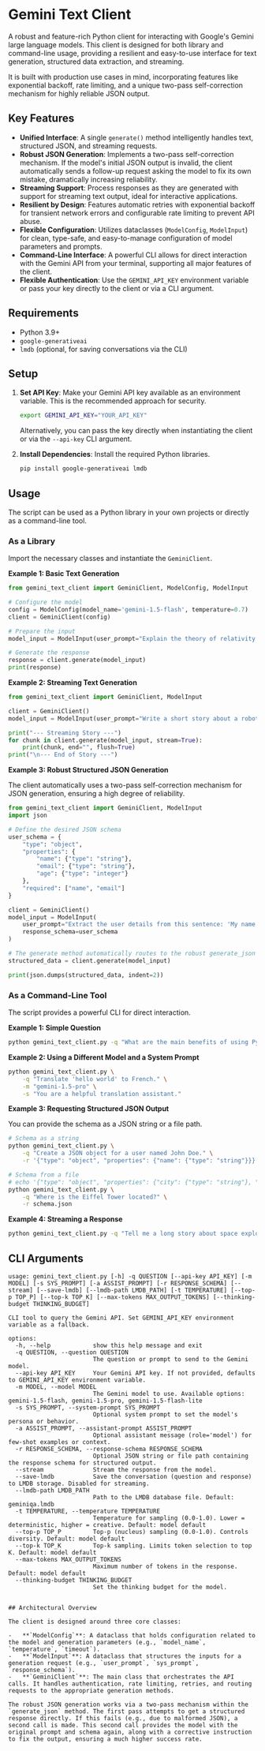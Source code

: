 # Gemini Text Client

A robust and feature-rich Python client for interacting with Google's Gemini large language models. This client is designed for both library and command-line usage, providing a resilient and easy-to-use interface for text generation, structured data extraction, and streaming.

It is built with production use cases in mind, incorporating features like exponential backoff, rate limiting, and a unique two-pass self-correction mechanism for highly reliable JSON output.

## Key Features

- **Unified Interface**: A single `generate()` method intelligently handles text, structured JSON, and streaming requests.
- **Robust JSON Generation**: Implements a two-pass self-correction mechanism. If the model's initial JSON output is invalid, the client automatically sends a follow-up request asking the model to fix its own mistake, dramatically increasing reliability.
- **Streaming Support**: Process responses as they are generated with support for streaming text output, ideal for interactive applications.
- **Resilient by Design**: Features automatic retries with exponential backoff for transient network errors and configurable rate limiting to prevent API abuse.
- **Flexible Configuration**: Utilizes dataclasses (`ModelConfig`, `ModelInput`) for clean, type-safe, and easy-to-manage configuration of model parameters and prompts.
- **Command-Line Interface**: A powerful CLI allows for direct interaction with the Gemini API from your terminal, supporting all major features of the client.
- **Flexible Authentication**: Use the `GEMINI_API_KEY` environment variable or pass your key directly to the client or via a CLI argument.

## Requirements

- Python 3.9+
- `google-generativeai`
- `lmdb` (optional, for saving conversations via the CLI)

## Setup

1.  **Set API Key**:
    Make your Gemini API key available as an environment variable. This is the recommended approach for security.

    ```bash
    export GEMINI_API_KEY="YOUR_API_KEY"
    ```
    Alternatively, you can pass the key directly when instantiating the client or via the `--api-key` CLI argument.

2.  **Install Dependencies**:
    Install the required Python libraries.

    ```bash
    pip install google-generativeai lmdb
    ```

## Usage

The script can be used as a Python library in your own projects or directly as a command-line tool.

### As a Library

Import the necessary classes and instantiate the `GeminiClient`.

**Example 1: Basic Text Generation**

```python
from gemini_text_client import GeminiClient, ModelConfig, ModelInput

# Configure the model
config = ModelConfig(model_name='gemini-1.5-flash', temperature=0.7)
client = GeminiClient(config)

# Prepare the input
model_input = ModelInput(user_prompt="Explain the theory of relativity in simple terms.")

# Generate the response
response = client.generate(model_input)
print(response)
```

**Example 2: Streaming Text Generation**

```python
from gemini_text_client import GeminiClient, ModelInput

client = GeminiClient()
model_input = ModelInput(user_prompt="Write a short story about a robot who discovers music.")

print("--- Streaming Story ---")
for chunk in client.generate(model_input, stream=True):
    print(chunk, end="", flush=True)
print("\n--- End of Story ---")
```

**Example 3: Robust Structured JSON Generation**

The client automatically uses a two-pass self-correction mechanism for JSON generation, ensuring a high degree of reliability.

```python
from gemini_text_client import GeminiClient, ModelInput
import json

# Define the desired JSON schema
user_schema = {
    "type": "object",
    "properties": {
        "name": {"type": "string"},
        "email": {"type": "string"},
        "age": {"type": "integer"}
    },
    "required": ["name", "email"]
}

client = GeminiClient()
model_input = ModelInput(
    user_prompt="Extract the user details from this sentence: 'My name is Jane Doe, I am 32 years old, and my email is jane.doe@example.com.'",
    response_schema=user_schema
)

# The generate method automatically routes to the robust generate_json method
structured_data = client.generate(model_input)

print(json.dumps(structured_data, indent=2))
```

### As a Command-Line Tool

The script provides a powerful CLI for direct interaction.

**Example 1: Simple Question**

```bash
python gemini_text_client.py -q "What are the main benefits of using Python?"
```

**Example 2: Using a Different Model and a System Prompt**

```bash
python gemini_text_client.py \
    -q "Translate 'hello world' to French." \
    -m "gemini-1.5-pro" \
    -s "You are a helpful translation assistant."
```

**Example 3: Requesting Structured JSON Output**

You can provide the schema as a JSON string or a file path.

```bash
# Schema as a string
python gemini_text_client.py \
    -q "Create a JSON object for a user named John Doe." \
    -r '{"type": "object", "properties": {"name": {"type": "string"}}}'

# Schema from a file
# echo '{"type": "object", "properties": {"city": {"type": "string"}, "country": {"type": "string"}}}' > schema.json
python gemini_text_client.py \
    -q "Where is the Eiffel Tower located?" \
    -r schema.json
```

**Example 4: Streaming a Response**

```bash
python gemini_text_client.py -q "Tell me a long story about space exploration." --stream
```

## CLI Arguments

```
usage: gemini_text_client.py [-h] -q QUESTION [--api-key API_KEY] [-m MODEL] [-s SYS_PROMPT] [-a ASSIST_PROMPT] [-r RESPONSE_SCHEMA] [--stream] [--save-lmdb] [--lmdb-path LMDB_PATH] [-t TEMPERATURE] [--top-p TOP_P] [--top-k TOP_K] [--max-tokens MAX_OUTPUT_TOKENS] [--thinking-budget THINKING_BUDGET]

CLI tool to query the Gemini API. Set GEMINI_API_KEY environment variable as a fallback.

options:
  -h, --help            show this help message and exit
  -q QUESTION, --question QUESTION
                        The question or prompt to send to the Gemini model.
  --api-key API_KEY     Your Gemini API key. If not provided, defaults to GEMINI_API_KEY environment variable.
  -m MODEL, --model MODEL
                        The Gemini model to use. Available options: gemini-1.5-flash, gemini-1.5-pro, gemini-1.5-flash-lite
  -s SYS_PROMPT, --system-prompt SYS_PROMPT
                        Optional system prompt to set the model's persona or behavior.
  -a ASSIST_PROMPT, --assistant-prompt ASSIST_PROMPT
                        Optional assistant message (role='model') for few-shot examples or context.
  -r RESPONSE_SCHEMA, --response-schema RESPONSE_SCHEMA
                        Optional JSON string or file path containing the response schema for structured output.
  --stream              Stream the response from the model.
  --save-lmdb           Save the conversation (question and response) to LMDB storage. Disabled for streaming.
  --lmdb-path LMDB_PATH
                        Path to the LMDB database file. Default: geminiqa.lmdb
  -t TEMPERATURE, --temperature TEMPERATURE
                        Temperature for sampling (0.0-1.0). Lower = deterministic, higher = creative. Default: model default
  --top-p TOP_P         Top-p (nucleus) sampling (0.0-1.0). Controls diversity. Default: model default
  --top-k TOP_K         Top-k sampling. Limits token selection to top K. Default: model default
  --max-tokens MAX_OUTPUT_TOKENS
                        Maximum number of tokens in the response. Default: model default
  --thinking-budget THINKING_BUDGET
                        Set the thinking budget for the model.


## Architectural Overview

The client is designed around three core classes:

-   **`ModelConfig`**: A dataclass that holds configuration related to the model and generation parameters (e.g., `model_name`, `temperature`, `timeout`).
-   **`ModelInput`**: A dataclass that structures the inputs for a generation request (e.g., `user_prompt`, `sys_prompt`, `response_schema`).
-   **`GeminiClient`**: The main class that orchestrates the API calls. It handles authentication, rate limiting, retries, and routing requests to the appropriate generation methods.

The robust JSON generation works via a two-pass mechanism within the `generate_json` method. The first pass attempts to get a structured response directly. If this fails (e.g., due to malformed JSON), a second call is made. This second call provides the model with the original prompt and schema again, along with a corrective instruction to fix the output, ensuring a much higher success rate.
